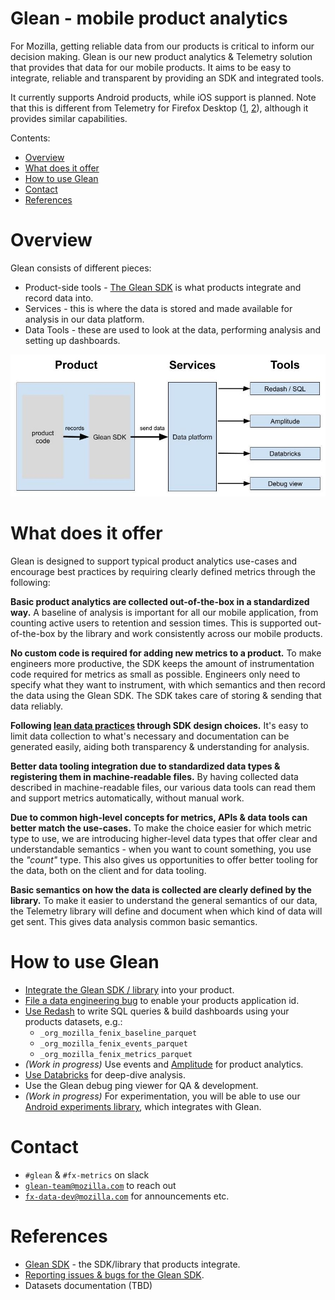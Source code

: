 # Glean - mobile product analytics

For Mozilla, getting reliable data from our products is critical to inform our decision making. Glean is our new product analytics & Telemetry solution that provides that data for our mobile products.
It aims to be easy to integrate, reliable and transparent by providing an SDK and integrated tools.

It currently supports Android products, while iOS support is planned.
Note that this is different from Telemetry for Firefox Desktop ([1](https://firefox-source-docs.mozilla.org/toolkit/components/telemetry/telemetry/index.html), [2](https://docs.telemetry.mozilla.org/concepts/choosing_a_dataset.html)), although it provides similar capabilities.

Contents:

*   [Overview](#overview)
*   [What does it offer](#what-does-it-offer)
*   [How to use Glean](#how-to-use-glean)
*   [Contact](#contact)
*   [References](#references)

# Overview

Glean consists of different pieces:

*   Product-side tools - [The Glean SDK](https://github.com/mozilla-mobile/android-components/blob/master/components/service/glean/README.md) is what products integrate and record data into.
*   Services - this is where the data is stored and made available for analysis in our data platform.
*   Data Tools - these are used to look at the data, performing analysis and setting up dashboards.

![drawing](../assets/Glean_overview.jpg)

# What does it offer

Glean is designed to support typical product analytics use-cases and encourage best practices by requiring clearly defined metrics through the following:

**Basic product analytics are collected out-of-the-box in a standardized way.**
A baseline of analysis is important for all our mobile application, from counting active users to retention and session times. This is supported out-of-the-box by the library and work consistently across our mobile products.

**No custom code is required for adding new metrics to a product.**
To make engineers more productive, the SDK keeps the amount of instrumentation code required for metrics as small as possible. Engineers only need to specify what they want to instrument, with which semantics and then record the data using the Glean SDK. The SDK takes care of storing & sending that data reliably.

**Following [lean data practices](https://leandatapractices.com/) through SDK design choices.**
It's easy to limit data collection to what's necessary and documentation can be generated easily, aiding both transparency & understanding for analysis.

**Better data tooling integration due to standardized data types & registering them in machine-readable files.**
By having collected data described in machine-readable files, our various data tools can read them and support metrics automatically, without manual work.

**Due to common high-level concepts for metrics, APIs & data tools can better match the use-cases.**
To make the choice easier for which metric type to use, we are introducing higher-level data types that offer clear and understandable semantics - when you want to count something, you use the _"count"_ type. This also gives us opportunities to offer better tooling for the data, both on the client and for data tooling.

**Basic semantics on how the data is collected are clearly defined by the library.**
To make it easier to understand the general semantics of our data, the Telemetry library will define and document when which kind of data will get sent. This gives data analysis common basic semantics.

# How to use Glean

*   [Integrate the Glean SDK / library](https://github.com/mozilla-mobile/android-components/blob/master/components/service/glean/README.md) into your product.
*   [File a data engineering bug](https://bugzilla.mozilla.org/enter_bug.cgi?product=Data%20Platform%20and%20Tools&component=General&short_desc=Glean:%20Enable%20application%20id%20org.mozilla.myProduct) to enable your products application id.
*   [Use Redash](https://sql.telemetry.mozilla.org/) to write SQL queries & build dashboards using your products datasets, e.g.:
    *   `_org_mozilla_fenix_baseline_parquet`
    *   `_org_mozilla_fenix_events_parquet`
    *   `_org_mozilla_fenix_metrics_parquet`
*   _(Work in progress)_ Use events and [Amplitude](https://sso.mozilla.com/amplitude) for product analytics.
*   [Use Databricks](https://sso.mozilla.com/databricks) for deep-dive analysis.
*   Use the Glean debug ping viewer for QA & development.
*   _(Work in progress)_ For experimentation, you will be able to use our [Android experiments library](https://github.com/mozilla-mobile/android-components/blob/master/components/service/experiments/README.md), which integrates with Glean.

# Contact

*   `#glean` & `#fx-metrics` on slack
*   [`glean-team@mozilla.com`](mailto:glean-team@mozilla.com) to reach out
*   [`fx-data-dev@mozilla.com`](mailto:fx-data-dev@mozilla.com) for announcements etc.

# References

*   [Glean SDK](https://github.com/mozilla-mobile/android-components/blob/master/components/service/glean/) - the SDK/library that products integrate.
*   [Reporting issues & bugs for the Glean SDK](https://bugzilla.mozilla.org/enter_bug.cgi?product=Data%20Platform%20and%20Tools&component=Glean%3A%20SDK).
*   Datasets documentation (TBD)
